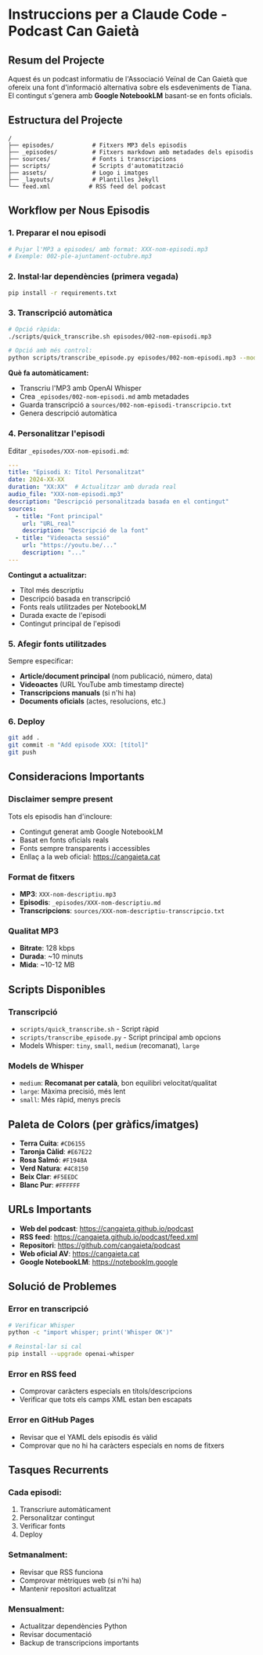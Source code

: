 # Instruccions per a Claude Code - Podcast Can Gaietà

## Resum del Projecte

Aquest és un podcast informatiu de l'Associació Veïnal de Can Gaietà que ofereix una font d'informació alternativa sobre els esdeveniments de Tiana. El contingut s'genera amb **Google NotebookLM** basant-se en fonts oficials.

## Estructura del Projecte

```
/
├── episodes/           # Fitxers MP3 dels episodis
├── _episodes/          # Fitxers markdown amb metadades dels episodis
├── sources/            # Fonts i transcripcions
├── scripts/            # Scripts d'automatització
├── assets/             # Logo i imatges
├── _layouts/           # Plantilles Jekyll
└── feed.xml           # RSS feed del podcast
```

## Workflow per Nous Episodis

### 1. **Preparar el nou episodi**
```bash
# Pujar l'MP3 a episodes/ amb format: XXX-nom-episodi.mp3
# Exemple: 002-ple-ajuntament-octubre.mp3
```

### 2. **Instal·lar dependències (primera vegada)**
```bash
pip install -r requirements.txt
```

### 3. **Transcripció automàtica**
```bash
# Opció ràpida:
./scripts/quick_transcribe.sh episodes/002-nom-episodi.mp3

# Opció amb més control:
python scripts/transcribe_episode.py episodes/002-nom-episodi.mp3 --model medium
```

**Què fa automàticament:**
- Transcriu l'MP3 amb OpenAI Whisper
- Crea `_episodes/002-nom-episodi.md` amb metadades
- Guarda transcripció a `sources/002-nom-episodi-transcripcio.txt`
- Genera descripció automàtica

### 4. **Personalitzar l'episodi**
Editar `_episodes/XXX-nom-episodi.md`:

```yaml
---
title: "Episodi X: Títol Personalitzat"
date: 2024-XX-XX
duration: "XX:XX"  # Actualitzar amb durada real
audio_file: "XXX-nom-episodi.mp3"
description: "Descripció personalitzada basada en el contingut"
sources:
  - title: "Font principal"
    url: "URL_real"
    description: "Descripció de la font"
  - title: "Videoacta sessió"
    url: "https://youtu.be/..."
    description: "..."
---
```

**Contingut a actualitzar:**
- Títol més descriptiu
- Descripció basada en transcripció
- Fonts reals utilitzades per NotebookLM
- Durada exacte de l'episodi
- Contingut principal de l'episodi

### 5. **Afegir fonts utilitzades**
Sempre especificar:
- **Article/document principal** (nom publicació, número, data)
- **Videoactes** (URL YouTube amb timestamp directe)
- **Transcripcions manuals** (si n'hi ha)
- **Documents oficials** (actes, resolucions, etc.)

### 6. **Deploy**
```bash
git add .
git commit -m "Add episode XXX: [títol]"
git push
```

## Consideracions Importants

### **Disclaimer sempre present**
Tots els episodis han d'incloure:
- Contingut generat amb Google NotebookLM
- Basat en fonts oficials reals
- Fonts sempre transparents i accessibles
- Enllaç a la web oficial: https://cangaieta.cat

### **Format de fitxers**
- **MP3**: `XXX-nom-descriptiu.mp3`
- **Episodis**: `_episodes/XXX-nom-descriptiu.md`
- **Transcripcions**: `sources/XXX-nom-descriptiu-transcripcio.txt`

### **Qualitat MP3**
- **Bitrate**: 128 kbps
- **Durada**: ~10 minuts
- **Mida**: ~10-12 MB

## Scripts Disponibles

### **Transcripció**
- `scripts/quick_transcribe.sh` - Script ràpid
- `scripts/transcribe_episode.py` - Script principal amb opcions
- Models Whisper: `tiny`, `small`, `medium` (recomanat), `large`

### **Models de Whisper**
- `medium`: **Recomanat per català**, bon equilibri velocitat/qualitat
- `large`: Màxima precisió, més lent
- `small`: Més ràpid, menys precís

## Paleta de Colors (per gràfics/imatges)

- **Terra Cuita**: `#CD6155`
- **Taronja Càlid**: `#E67E22`
- **Rosa Salmó**: `#F1948A`
- **Verd Natura**: `#4C8150`
- **Beix Clar**: `#F5EEDC`
- **Blanc Pur**: `#FFFFFF`

## URLs Importants

- **Web del podcast**: https://cangaieta.github.io/podcast
- **RSS feed**: https://cangaieta.github.io/podcast/feed.xml
- **Repositori**: https://github.com/cangaieta/podcast
- **Web oficial AV**: https://cangaieta.cat
- **Google NotebookLM**: https://notebooklm.google

## Solució de Problemes

### **Error en transcripció**
```bash
# Verificar Whisper
python -c "import whisper; print('Whisper OK')"

# Reinstal·lar si cal
pip install --upgrade openai-whisper
```

### **Error en RSS feed**
- Comprovar caràcters especials en títols/descripcions
- Verificar que tots els camps XML estan ben escapats

### **Error en GitHub Pages**
- Revisar que el YAML dels episodis és vàlid
- Comprovar que no hi ha caràcters especials en noms de fitxers

## Tasques Recurrents

### **Cada episodi:**
1. Transcriure automàticament
2. Personalitzar contingut
3. Verificar fonts
4. Deploy

### **Setmanalment:**
- Revisar que RSS funciona
- Comprovar mètriques web (si n'hi ha)
- Mantenir repositori actualitzat

### **Mensualment:**
- Actualitzar dependències Python
- Revisar documentació
- Backup de transcripcions importants